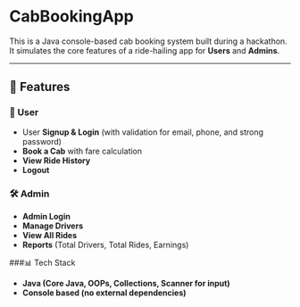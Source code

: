 # CabBookingApp

This is a Java console-based cab booking system built during a hackathon.  
It simulates the core features of a ride-hailing app for **Users** and **Admins**.

---

## 🚀 Features

### 👤 User
- User **Signup & Login** (with validation for email, phone, and strong password)
- **Book a Cab** with fare calculation
- **View Ride History**
- **Logout**

### 🛠 Admin
- **Admin Login**
- **Manage Drivers**
- **View All Rides**
- **Reports** (Total Drivers, Total Rides, Earnings)

###📊 Tech Stack

- **Java (Core Java, OOPs, Collections, Scanner for input)**
- **Console based (no external dependencies)**
